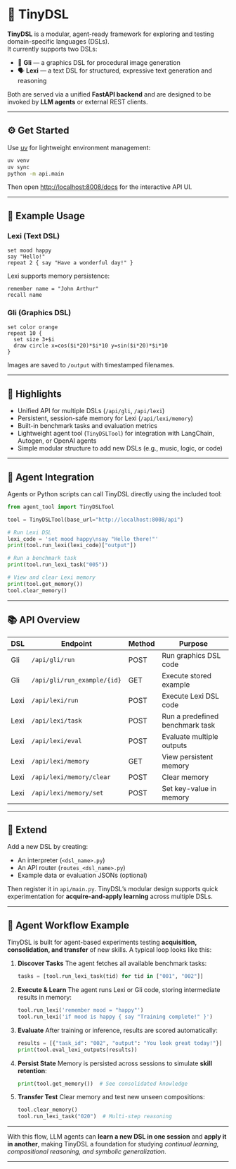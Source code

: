 # 🧩 TinyDSL

**TinyDSL** is a modular, agent-ready framework for exploring and testing domain-specific languages (DSLs).  
It currently supports two DSLs:

* 🎨 **Gli** — a graphics DSL for procedural image generation  
* 🗣️ **Lexi** — a text DSL for structured, expressive text generation and reasoning  

Both are served via a unified **FastAPI backend** and are designed to be invoked by **LLM agents** or external REST clients.

---

## ⚙️ Get Started

Use [uv](https://github.com/astral-sh/uv) for lightweight environment management:

```bash
uv venv
uv sync
python -m api.main
````

Then open [http://localhost:8008/docs](http://localhost:8008/docs) for the interactive API UI.

---

## 🧠 Example Usage

### **Lexi (Text DSL)**

```dsl
set mood happy
say "Hello!"
repeat 2 { say "Have a wonderful day!" }
```

Lexi supports memory persistence:

```dsl
remember name = "John Arthur"
recall name
```

### **Gli (Graphics DSL)**

```dsl
set color orange
repeat 10 {
  set size 3+$i
  draw circle x=cos($i*20)*$i*10 y=sin($i*20)*$i*10
}
```

Images are saved to `/output` with timestamped filenames.

---

## 🚀 Highlights

- Unified API for multiple DSLs (`/api/gli`, `/api/lexi`)
- Persistent, session-safe memory for Lexi (`/api/lexi/memory`)
- Built-in benchmark tasks and evaluation metrics
- Lightweight agent tool (`TinyDSLTool`) for integration with LangChain, Autogen, or OpenAI agents
- Simple modular structure to add new DSLs (e.g., music, logic, or code)

---

## 🤖 Agent Integration

Agents or Python scripts can call TinyDSL directly using the included tool:

```python
from agent_tool import TinyDSLTool

tool = TinyDSLTool(base_url="http://localhost:8008/api")

# Run Lexi DSL
lexi_code = 'set mood happy\nsay "Hello there!"'
print(tool.run_lexi(lexi_code)["output"])

# Run a benchmark task
print(tool.run_lexi_task("005"))

# View and clear Lexi memory
print(tool.get_memory())
tool.clear_memory()
```

---

## 📚 API Overview

| DSL  | Endpoint                    | Method | Purpose                         |
| ---- | --------------------------- | ------ | ------------------------------- |
| Gli  | `/api/gli/run`              | POST   | Run graphics DSL code           |
| Gli  | `/api/gli/run_example/{id}` | GET    | Execute stored example          |
| Lexi | `/api/lexi/run`             | POST   | Execute Lexi DSL code           |
| Lexi | `/api/lexi/task`            | POST   | Run a predefined benchmark task |
| Lexi | `/api/lexi/eval`            | POST   | Evaluate multiple outputs       |
| Lexi | `/api/lexi/memory`          | GET    | View persistent memory          |
| Lexi | `/api/lexi/memory/clear`    | POST   | Clear memory                    |
| Lexi | `/api/lexi/memory/set`      | POST   | Set key-value in memory         |

---

## 🧩 Extend

Add a new DSL by creating:

* An interpreter (`<dsl_name>.py`)
* An API router (`routes_<dsl_name>.py`)
* Example data or evaluation JSONs (optional)

Then register it in `api/main.py`.
TinyDSL’s modular design supports quick experimentation for **acquire-and-apply learning** across multiple DSLs.

---

## 🧭 Agent Workflow Example

TinyDSL is built for agent-based experiments testing **acquisition, consolidation, and transfer** of new skills.
A typical loop looks like this:

1. **Discover Tasks**
   The agent fetches all available benchmark tasks:

   ```python
   tasks = [tool.run_lexi_task(tid) for tid in ["001", "002"]]
   ```

2. **Execute & Learn**
   The agent runs Lexi or Gli code, storing intermediate results in memory:

   ```python
   tool.run_lexi('remember mood = "happy"')
   tool.run_lexi('if mood is happy { say "Training complete!" }')
   ```

3. **Evaluate**
   After training or inference, results are scored automatically:

   ```python
   results = [{"task_id": "002", "output": "You look great today!"}]
   print(tool.eval_lexi_outputs(results))
   ```

4. **Persist State**
   Memory is persisted across sessions to simulate **skill retention**:

   ```python
   print(tool.get_memory())  # See consolidated knowledge
   ```

5. **Transfer Test**
   Clear memory and test new unseen compositions:

   ```python
   tool.clear_memory()
   tool.run_lexi_task("020")  # Multi-step reasoning
   ```

---

With this flow, LLM agents can **learn a new DSL in one session** and **apply it in another**, making TinyDSL a foundation for studying *continual learning, compositional reasoning, and symbolic generalization*.

---
